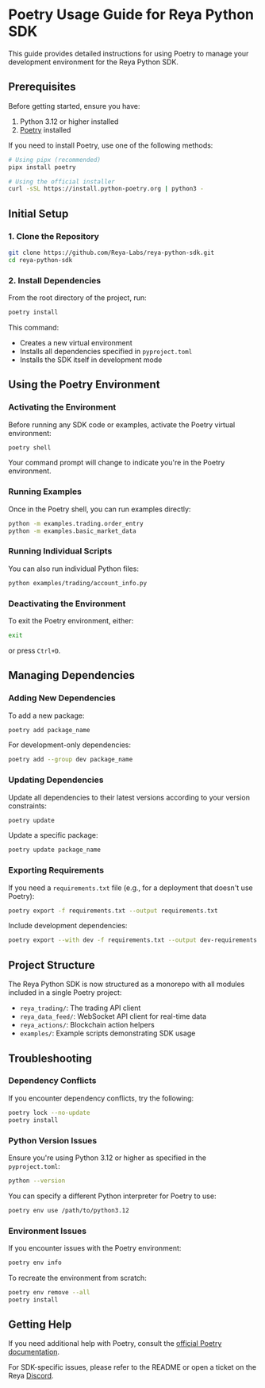 # Poetry Usage Guide for Reya Python SDK

This guide provides detailed instructions for using Poetry to manage your development environment for the Reya Python SDK.

## Prerequisites

Before getting started, ensure you have:

1. Python 3.12 or higher installed
2. [Poetry](https://python-poetry.org/docs/#installation) installed

If you need to install Poetry, use one of the following methods:

```bash
# Using pipx (recommended)
pipx install poetry

# Using the official installer
curl -sSL https://install.python-poetry.org | python3 -
```

## Initial Setup

### 1. Clone the Repository

```bash
git clone https://github.com/Reya-Labs/reya-python-sdk.git
cd reya-python-sdk
```

### 2. Install Dependencies

From the root directory of the project, run:

```bash
poetry install
```

This command:
- Creates a new virtual environment
- Installs all dependencies specified in `pyproject.toml`
- Installs the SDK itself in development mode

## Using the Poetry Environment

### Activating the Environment

Before running any SDK code or examples, activate the Poetry virtual environment:

```bash
poetry shell
```

Your command prompt will change to indicate you're in the Poetry environment.

### Running Examples

Once in the Poetry shell, you can run examples directly:

```bash
python -m examples.trading.order_entry
python -m examples.basic_market_data
```

### Running Individual Scripts

You can also run individual Python files:

```bash
python examples/trading/account_info.py
```

### Deactivating the Environment

To exit the Poetry environment, either:

```bash
exit
```

or press `Ctrl+D`.

## Managing Dependencies

### Adding New Dependencies

To add a new package:

```bash
poetry add package_name
```

For development-only dependencies:

```bash
poetry add --group dev package_name
```

### Updating Dependencies

Update all dependencies to their latest versions according to your version constraints:

```bash
poetry update
```

Update a specific package:

```bash
poetry update package_name
```

### Exporting Requirements

If you need a `requirements.txt` file (e.g., for a deployment that doesn't use Poetry):

```bash
poetry export -f requirements.txt --output requirements.txt
```

Include development dependencies:

```bash
poetry export --with dev -f requirements.txt --output dev-requirements.txt
```

## Project Structure

The Reya Python SDK is now structured as a monorepo with all modules included in a single Poetry project:

- `reya_trading/`: The trading API client
- `reya_data_feed/`: WebSocket API client for real-time data
- `reya_actions/`: Blockchain action helpers
- `examples/`: Example scripts demonstrating SDK usage

## Troubleshooting

### Dependency Conflicts

If you encounter dependency conflicts, try the following:

```bash
poetry lock --no-update
poetry install
```

### Python Version Issues

Ensure you're using Python 3.12 or higher as specified in the `pyproject.toml`:

```bash
python --version
```

You can specify a different Python interpreter for Poetry to use:

```bash
poetry env use /path/to/python3.12
```

### Environment Issues

If you encounter issues with the Poetry environment:

```bash
poetry env info
```

To recreate the environment from scratch:

```bash
poetry env remove --all
poetry install
```

## Getting Help

If you need additional help with Poetry, consult the [official Poetry documentation](https://python-poetry.org/docs/).

For SDK-specific issues, please refer to the README or open a ticket on the Reya [Discord](https://discord.com/invite/reyaxyz).
